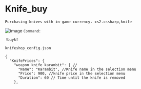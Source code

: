 # Knife_buy
``
Purchasing knives with in-game currency. cs2.cssharp,knife
``

![image](https://github.com/ebpnk/knife_buy/assets/49415003/fdaa242e-7660-44f3-b743-844e0fa50885)
``
Command:
``
```
!buykf
```

``
knifeshop_config.json
``
```
{
  "KnifePrices": {
    "weapon_knife_karambit": { //
      "Name": "Karambit", //Knife name in the selection menu
      "Price": 900, //knife price in the selection menu
      "Duration": 60 // Time until the knife is removed
    },
```


